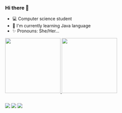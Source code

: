 ### Hi there 👋

- 💻 Computer science student
- 🌈 I'm currently learning Java language
- ✨ Pronouns: She/Her...

 <div>
  <a href="https://github.com/GabrielaPascoal">
  <img height="180em" src="https://github-readme-stats.vercel.app/api/top-langs/?username=GabrielaPascoal&layout=compact&langs_count=7&theme=dracula"/>
     <img height="180em" src="https://i.picasion.com/pic91/02954eef0deb7da2f812ddc3764d50aa.gif"/>

</div>
  
  
 ##
  
   
<div> 

  <a href="https://instagram.com/gabrielapascoall" target="_blank"><img src="https://img.shields.io/badge/-Instagram-%23E4405F?style=for-the-badge&logo=instagram&logoColor=white" target="_blank"></a>
  <a href = "mailto:gabiopascoal@gmail.com"><img src="https://img.shields.io/badge/-Gmail-%23333?style=for-the-badge&logo=gmail&logoColor=white" target="_blank"></a>
  <a href="https://www.linkedin.com/in/gabriela-pascoal-4612031b4/" target="_blank"><img src="https://img.shields.io/badge/-LinkedIn-%230077B5?style=for-the-badge&logo=linkedin&logoColor=white" target="_blank"></a>
 
</div>
  
  

